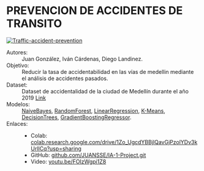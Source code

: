 <h1>PREVENCION DE ACCIDENTES DE TRANSITO </h1>
<a href="https://ibb.co/ZXCzBpy"><img src="https://i.ibb.co/C8FKb3x/Traffic-accident-prevention.png" alt="Traffic-accident-prevention" border="0"></a>
<dl>
  <dt>Autores:</dt>
  <dd>Juan González, Iván Cárdenas, Diego Landinez.</dd>
  <dt>Objetivo:</dt>
  <dd>Reducir la tasa de accidentabilidad en las vías de medellin mediante el análisis de accidentes pasados.</dd>
  <dt>Dataset:</dt>
  <dd>
    Dataset de accidentalidad de la ciudad de Medellín durante el año 2019 
    <a href="https://geomedellin-m-medellin.opendata.arcgis.com/datasets/e132c88e875b429db4c1a3c80b7977da_20/explore?location=6.247700%2C-75.588600%2C12.19">Link</a>
  </dd>
  <dt>Modelos:</dt>
  <dd>
    <a href="https://en.wikipedia.org/wiki/Naive_Bayes_classifier">NaiveBayes</a>, 
    <a href="https://en.wikipedia.org/wiki/Random_forest">RandomForest</a>,
    <a href="https://en.wikipedia.org/wiki/Linear_regression">LinearRegression</a>,
    <a href="https://en.wikipedia.org/wiki/K-means_clustering">K-Means</a>,
    <a href="https://en.wikipedia.org/wiki/Decision_tree_learning">DecisionTrees</a>,
    <a href="https://en.wikipedia.org/wiki/Gradient_boosting">GradientBoostingRegressor</a>.
     </dd>
  <dt>Enlaces:</dt>
  <dd>
    <ul>
      <li>Colab: <a href="https://colab.research.google.com/drive/1Zo_UgcdYBBjlQavGjPzolYDv3kUrlICq?usp=sharing">colab.research.google.com/drive/1Zo_UgcdYBBjlQavGjPzolYDv3kUrlICq?usp=sharing</a></li>
      <li>GitHub: <a href="https://github.com/JUANSSE/IA-1-Project.git">github.com/JUANSSE/IA-1-Project.git</a></li>
      <li>Video: <a href="https://youtu.be/FOIzWgpi1Z8">youtu.be/FOIzWgpi1Z8</a></li>
    </ul>
  </dd>
</dl>
</dl>
